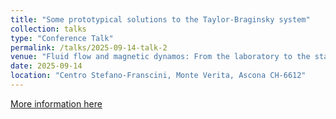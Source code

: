 ```yaml
---
title: "Some prototypical solutions to the Taylor-Braginsky system"
collection: talks
type: "Conference Talk"
permalink: /talks/2025-09-14-talk-2
venue: "Fluid flow and magnetic dynamos: From the laboratory to the stars and planets (Sunday 14.09.2025 to Friday 19.09.2025)"
date: 2025-09-14
location: "Centro Stefano-Franscini, Monte Verita, Ascona CH-6612"
---
```


[More information here](http://jupiter.ethz.ch/~ajackson/csf_2025.html)

<!-- This is a description of your talk, which is a markdown files that can be all markdown-ified like any other post. Yay markdown! -->
